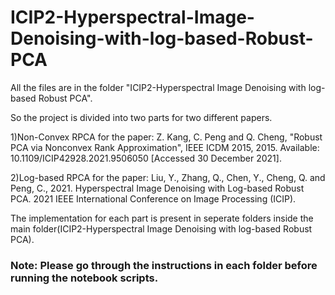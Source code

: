 # ICIP2-Hyperspectral-Image-Denoising-with-log-based-Robust-PCA

All the files are in the folder "ICIP2-Hyperspectral Image Denoising with log-based Robust PCA".

So the project is divided into two parts for two different papers.

  1)Non-Convex RPCA for the paper: Z. Kang, C. Peng and Q. Cheng, "Robust PCA via Nonconvex Rank Approximation", IEEE ICDM 2015, 2015. Available: 10.1109/ICIP42928.2021.9506050 [Accessed 30 December 2021].

  2)Log-based RPCA for the paper: Liu, Y., Zhang, Q., Chen, Y., Cheng, Q. and Peng, C., 2021. Hyperspectral Image Denoising with Log-based Robust PCA. 2021 IEEE International Conference on Image Processing (ICIP).

The implementation for each part is present in seperate folders inside the main folder(ICIP2-Hyperspectral Image Denoising with log-based Robust PCA).

### Note: Please go through the instructions in each folder before running the notebook scripts.
